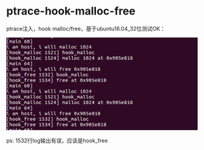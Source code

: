 # ptrace-hook-malloc-free
ptrace注入，hook malloc/free，基于ubuntu16.04_32位测试OK：

![](https://github.com/tzs0/ptrace-hook-malloc-free/blob/main/hook.png)

ps: 1532行log输出有误，应该是hook_free
